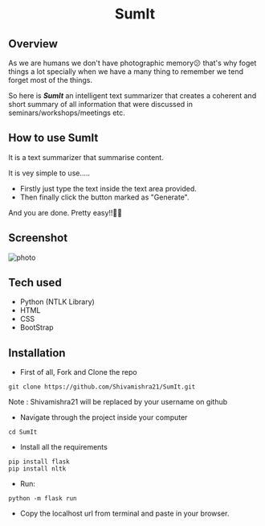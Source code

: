 <h1 align = "center"> SumIt</h1>

## Overview



As we are humans we don't have photographic memory😕 that's why foget things a lot specially when we have a many thing to remember we tend forget most of the things. 

So  here is ***SumIt***  an intelligent text summarizer that creates a coherent and short summary of all information that were discussed in seminars/workshops/meetings etc.

## How to use  SumIt

It is a text summarizer that summarise content.

It is vey simple to use.....

* Firstly just type the text inside the text area provided.
* Then finally click the button marked as "Generate".

And you are done. Pretty easy!!🤩🤩

## Screenshot


 ![photo](https://user-images.githubusercontent.com/43414928/77902341-a6611180-729e-11ea-8344-7756c3eb835c.png)

## Tech used

* Python (NTLK Library)
* HTML
* CSS
* BootStrap

## Installation

* First of all, Fork and Clone the repo
``` 
git clone https://github.com/Shivamishra21/SumIt.git
```
Note : 
Shivamishra21 will be replaced by your username on github

* Navigate through the project inside your computer
```
cd SumIt
```
* Install all the requirements
```
pip install flask
pip install nltk
```
* Run:
```
python -m flask run
```

* Copy the localhost url from terminal and paste in your browser.


